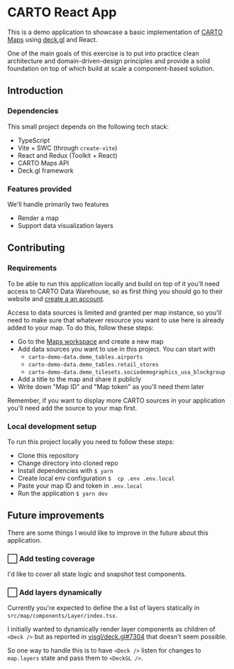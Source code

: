 # CARTO React App

This is a demo application to showcase a basic implementation of [CARTO Maps](https://carto.com/) using [deck.gl](https://deck.gl/) and React.

One of the main goals of this exercise is to put into practice clean architecture and domain-driven-design principles and provide a solid foundation on top of which build at scale a component-based solution.

## Introduction

### Dependencies

This small project depends on the following tech stack:

- TypeScript
- Vite + SWC (through `create-vite`)
- React and Redux (Toolkit + React)
- CARTO Maps API
- Deck.gl framework

### Features provided

We'll handle primarily two features

- Render a map
- Support data visualization layers

## Contributing

### Requirements

To be able to run this application locally and build on top of it you'll need access to CARTO Data Warehouse, so as first thing you should go to their website and [create a an account](https://pinea.app.carto.com/).

Access to data sources is limited and granted per map instance, so you'll need to make sure that whatever resource you want to use here is already added to your map. To do this, follow these steps:

- Go to the [Maps workspace](https://pinea.app.carto.com/maps) and create a new map
- Add data sources you want to use in this project. You can start with
  - `carto-demo-data.demo_tables.airports`
  - `carto-demo-data.demo_tables.retail_stores`
  - `carto-demo-data.demo_tilesets.sociodemographics_usa_blockgroup`
- Add a title to the map and share it publicly
- Write down "Map ID" and "Map token" as you'll need them later

Remember, if you want to display more CARTO sources in your application you'll need add the source to your map first.

### Local development setup

To run this project locally you need to follow these steps:

- Clone this repository
- Change directory into cloned repo
- Install dependencies with `$ yarn`
- Create local env configuration `$  cp .env .env.local`
- Paste your map ID and token in `.env.local`
- Run the application `$ yarn dev`

## Future improvements

There are some things I would like to improve in the future about this application.

### :white_large_square: Add testing coverage

I'd like to cover all state logic and snapshot test components.

### :white_large_square: Add layers dynamically

Currently you're expected to define the a list of layers statically in `src/map/components/Layer/index.tsx`.

I initially wanted to dynamically render layer components as children of `<Deck />` but as reported in [visgl/deck.gl#7304](https://github.com/visgl/deck.gl/issues/7304) that doesn't seem possible.

So one way to handle this is to have `<Deck />` listen for changes to `map.layers` state and pass them to `<DeckGL />`.
